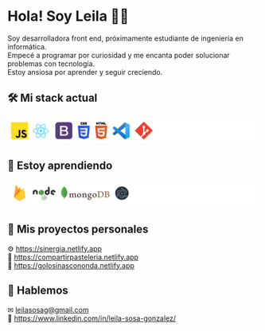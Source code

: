 # Hola! Soy Leila 👩‍💻

Soy desarrolladora front end, próximamente estudiante de ingeniería en informática.  
Empecé a programar por curiosidad y me encanta poder solucionar problemas con tecnología.  
Estoy ansiosa por aprender y seguir creciendo.  


## 🛠 Mi stack actual
![Stack actual](https://github.com/leisosag/leisosag/blob/main/actual.png)


## 🌱 Estoy aprendiendo
![estoy aprendiendo](https://github.com/leisosag/leisosag/blob/main/aprendiendo.png)


## 🔭 Mis proyectos personales
⚙ https://sinergia.netlify.app  
🎂 https://compartirpasteleria.netlify.app  
🍭 https://golosinascononda.netlify.app


## 👋 Hablemos
✉ leilasosag@gmail.com  
🤝 https://www.linkedin.com/in/leila-sosa-gonzalez/
